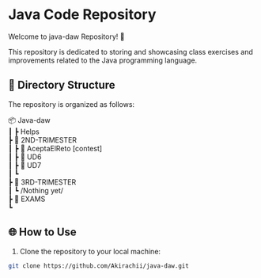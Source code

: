 # Java Code Repository

Welcome to java-daw Repository! 🚀

This repository is dedicated to storing and showcasing class exercises and improvements related to the Java programming language.

## 📁 Directory Structure

The repository is organized as follows:

📦 Java-daw   
┃ ┣ Helps   
┣ 📂 2ND-TRIMESTER  
┃ ┣ 📂 AceptaElReto [contest]  
┃ ┣ 📂 UD6  
┃ ┣ 📂 UD7  
┃ ┗    
┣ 📂 3RD-TRIMESTER    
┃ ┗ /Nothing yet/   
┣ 📂 EXAMS  
┗

## 🌐 How to Use

1. Clone the repository to your local machine:

```bash
git clone https://github.com/Akirachii/java-daw.git